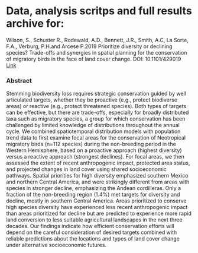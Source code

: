 # Data, analysis scritps and full results archive for:

Wilson, S., Schuster R., Rodewald, A.D., Bennett, J.R., Smith, A.C, La Sorte, F.A., Verburg, P.H.and Arcese P.2019 Prioritize diversity or declining species? Trade-offs and synergies in spatial planning for the conservation of migratory birds in the face of land cover change. DOI: 10.1101/429019 [Link](https://www.biorxiv.org/content/10.1101/429019v2)

### Abstract

Stemming biodiversity loss requires strategic conservation guided by well articulated targets, whether they be proactive (e.g., protect biodiverse areas) or reactive (e.g., protect threatened species). Both types of targets can be effective, but there are trade-offs, especially for broadly distributed taxa such as migratory species, a group for which conservation has been challenged by limited knowledge of distributions throughout the annual cycle. We combined spatiotemporal distribution models with population trend data to first examine focal areas for the conservation of Neotropical migratory birds (n=112 species) during the non-breeding period in the Western Hemisphere, based on a proactive approach (highest diversity) versus a reactive approach (strongest declines). For focal areas, we then assessed the extent of recent anthropogenic impact, protected area status, and projected changes in land cover using shared socioeconomic pathways. Spatial priorities for high diversity emphasized southern Mexico and northern Central America, and were strikingly different from areas with species in stronger decline, emphasizing the Andean cordilleras. Only a fraction of the non-breeding region (1.4%) met targets for diversity and decline, mostly in southern Central America. Areas prioritized to conserve high species diversity have experienced less recent anthropogenic impact than areas prioritized for decline but are predicted to experience more rapid land conversion to less suitable agricultural landscapes in the next three decades. Our findings indicate how efficient conservation efforts will depend on the careful consideration of desired targets combined with reliable predictions about the locations and types of land cover change under alternative socioeconomic futures.